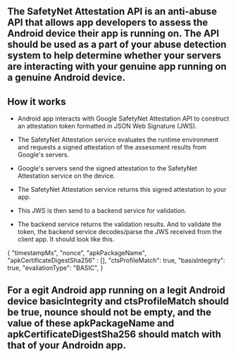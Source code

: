 ## The SafetyNet Attestation API is an anti-abuse API that allows app developers to assess the Android device their app is running on. The API should be used as a part of your abuse detection system to help determine whether your servers are interacting with your genuine app running on a genuine Android device.


## How it works

* Android app interacts with Google SafetyNet Attestation API to construct an attestation token formatted in JSON Web Signature (JWS).

* The SafetyNet Attestation service evaluates the runtime environment and requests a signed attestation of the assessment results from Google's servers.

* Google's servers send the signed attestation to the SafetyNet Attestation service on the device.

* The SafetyNet Attestation service returns this signed attestation to your app.
* This JWS is then send to a backend service for validation.
* The backend service returns the validation results. And to validate the token, the backend service decodes/parse the JWS received from the client app. It should look like this.

{
    "timestampMs",
    "nonce",
    "apkPackageName",
    "apkCertificateDigestSha256" : [],
    "ctsProfileMatch": true,
    "basisIntegrity": true,
    "evaliationType": "BASIC",
}

## For a egit Android app running on a legit Android device basicIntegrity and ctsProfileMatch should be true, nounce should not be empty, and the value of these apkPackageName and apkCertificateDigestSha256 should match with that of your Androidn app.
